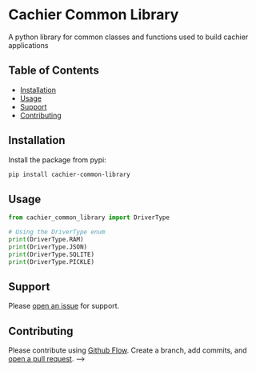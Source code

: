 # Cachier Common Library

A python library for common classes and functions used to build cachier applications

## Table of Contents

- [Installation](#installation)
- [Usage](#usage)
- [Support](#support)
- [Contributing](#contributing)

## Installation

Install the package from pypi:

```sh
pip install cachier-common-library
```

## Usage

```python
from cachier_common_library import DriverType

# Using the DriverType enum
print(DriverType.RAM)
print(DriverType.JSON)
print(DriverType.SQLITE)
print(DriverType.PICKLE)
```

## Support

Please [open an issue](https://github.com/apinanyogaratnam/cachier-common-library/issues/new) for support.

## Contributing

Please contribute using [Github Flow](https://guides.github.com/introduction/flow/). Create a branch, add commits, and [open a pull request](https://github.com/apinanyogaratnam/cachier-common-library/compare/). -->

<!--
TODO comments:
TODO: commonize checking if driver is valid
TODO: create InvalidDriverException
-->
